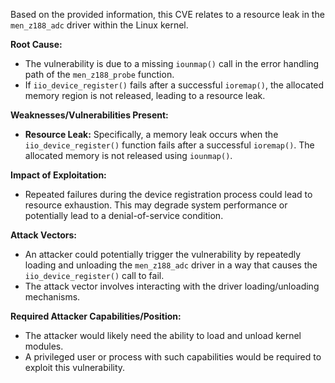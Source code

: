 Based on the provided information, this CVE relates to a resource leak in the `men_z188_adc` driver within the Linux kernel.

**Root Cause:**

- The vulnerability is due to a missing `iounmap()` call in the error handling path of the `men_z188_probe` function.
- If `iio_device_register()` fails after a successful `ioremap()`, the allocated memory region is not released, leading to a resource leak.

**Weaknesses/Vulnerabilities Present:**

- **Resource Leak:** Specifically, a memory leak occurs when the `iio_device_register()` function fails after a successful `ioremap()`. The allocated memory is not released using `iounmap()`.

**Impact of Exploitation:**

- Repeated failures during the device registration process could lead to resource exhaustion. This may degrade system performance or potentially lead to a denial-of-service condition.

**Attack Vectors:**

- An attacker could potentially trigger the vulnerability by repeatedly loading and unloading the `men_z188_adc` driver in a way that causes the `iio_device_register()` call to fail.
- The attack vector involves interacting with the driver loading/unloading mechanisms.

**Required Attacker Capabilities/Position:**

- The attacker would likely need the ability to load and unload kernel modules.
- A privileged user or process with such capabilities would be required to exploit this vulnerability.